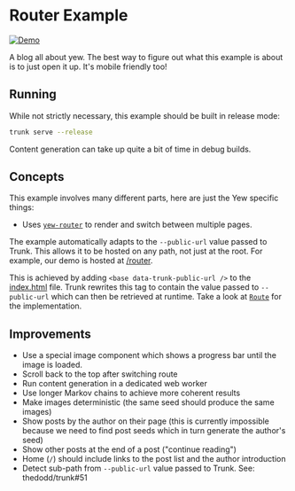 # Router Example

[![Demo](https://img.shields.io/website?label=demo&url=https%3A%2F%2Fexamples.yew.rs%2Frouter)](https://examples.yew.rs/router)

A blog all about yew.
The best way to figure out what this example is about is to just open it up.
It's mobile friendly too!

## Running

While not strictly necessary, this example should be built in release mode:

```bash
trunk serve --release
```

Content generation can take up quite a bit of time in debug builds.

## Concepts

This example involves many different parts, here are just the Yew specific things:

- Uses [`yew-router`] to render and switch between multiple pages.

The example automatically adapts to the `--public-url` value passed to Trunk.
This allows it to be hosted on any path, not just at the root.
For example, our demo is hosted at [/router](https://examples.yew.rs/router).

This is achieved by adding `<base data-trunk-public-url />` to the [index.html](index.html) file.
Trunk rewrites this tag to contain the value passed to `--public-url` which can then be retrieved at runtime.
Take a look at [`Route`](src/main.rs) for the implementation.

## Improvements

- Use a special image component which shows a progress bar until the image is loaded.
- Scroll back to the top after switching route
- Run content generation in a dedicated web worker
- Use longer Markov chains to achieve more coherent results
- Make images deterministic (the same seed should produce the same images)
- Show posts by the author on their page
  (this is currently impossible because we need to find post seeds which in turn generate the author's seed)
- Show other posts at the end of a post ("continue reading")
- Home (`/`) should include links to the post list and the author introduction
- Detect sub-path from `--public-url` value passed to Trunk. See: thedodd/trunk#51

[`yew-router`]: https://docs.rs/yew-router/latest/yew_router/
